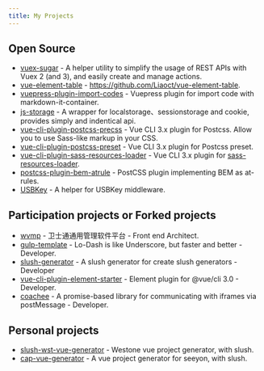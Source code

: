 ```yaml
---
title: My Projects
---
```


## Open Source

- [vuex-sugar](https://github.com/Liaoct/vuex-sugar) - A helper utility to simplify the usage of REST APIs with Vuex 2 (and 3), and easily create and manage actions.
- [vue-element-table](https://github.com/Liaoct/vue-element-table) - https://github.com/Liaoct/vue-element-table.
- [vuepress-plugin-import-codes](https://github.com/Liaoct/vuepress-plugin-import-codes) - Vuepress plugin for import code with markdown-it-container.
- [js-storage](https://github.com/Liaoct/js-storage) - A wrapper for localstorage、sessionstorage and cookie, provides simply and indentical api.
- [vue-cli-plugin-postcss-precss](https://github.com/Liaoct/vue-cli-plugin-postcss-precss) - Vue CLI 3.x plugin for Postcss. Allow you to use Sass-like markup in your CSS.
- [vue-cli-plugin-postcss-preset](https://github.com/Liaoct/vue-cli-plugin-postcss-preset) - Vue CLI 3.x plugin for Postcss preset.
- [vue-cli-plugin-sass-resources-loader](https://github.com/Liaoct/vue-cli-plugin-sass-resources-loader) - Vue CLI 3.x plugin for [sass-resources-loader](https://github.com/shakacode/sass-resources-loader).
- [postcss-plugin-bem-atrule](https://github.com/Liaoct/postcss-plugin-bem-atrule) - PostCSS plugin implementing BEM as at-rules.
- [USBKey](https://github.com/Liaoct/USBKey) - A helper for USBKey middleware.

## Participation projects or Forked projects

- [wvmp](https://github.com/Liaoct/wvmp-ui) - 卫士通通用管理软件平台 - Front end Architect.
- [gulp-template](https://github.com/Liaoct/gulp-template) - Lo-Dash is like Underscore, but faster and better - Developer.
- [slush-generator](https://github.com/Liaoct/slush-generator) - A slush generator for create slush generators - Developer
- [vue-cli-plugin-element-starter](https://github.com/Liaoct/vue-cli-plugin-element-starter) - Element plugin for @vue/cli 3.0 - Developer.
- [coachee](https://github.com/Liaoct/coachee) - A promise-based library for communicating with iframes via postMessage - Developer.

## Personal projects

- [slush-wst-vue-generator](https://github.com/Liaoct/slush-wst-vue-generator) - Westone vue project generator, with slush.
- [cap-vue-generator](https://github.com/Liaoct/cap-vue-generator) - A vue project generator for seeyon, with slush.
